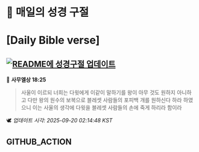 # 🙏 매일의 성경 구절
# [Daily Bible verse]
## [![README에 성경구절 업데이트](https://github.com/DONGSUKA/first_test/actions/workflows/update-readme-bible.yml/badge.svg)](https://github.com/DONGSUKA/first_test/actions/workflows/update-readme-bible.yml)
<!-- START_BIBLE_VERSE -->
📖 **사무엘상 18:25**
> 사울이 이르되 너희는 다윗에게 이같이 말하기를 왕이 아무 것도 원하지 아니하고 다만 왕의 원수의 보복으로 블레셋 사람들의 포피백 개를 원하신다 하라 하였으니 이는 사울의 생각에 다윗을 블레셋 사람들의 손에 죽게 하리라 함이라

🕊️ _업데이트 시각: 2025-09-20 02:14:48 KST_
  <!-- END_BIBLE_VERSE -->
## GITHUB_ACTION

